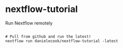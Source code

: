 # nextflow-tutorial

Run Nextflow remotely

```

# Pull from github and run the latest!
nextflow run danielecook/nextflow-tutorial -latest

```